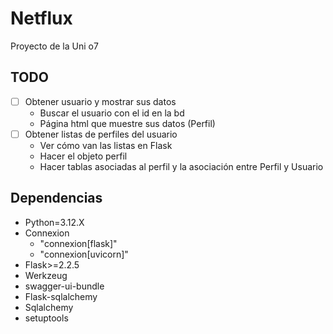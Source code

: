 # Netflux
Proyecto de la Uni o7

## TODO
- [ ] Obtener usuario y mostrar sus datos
    - Buscar el usuario con el id en la bd 
    - Página html que muestre sus datos (Perfil)
- [ ] Obtener listas de perfiles del usuario
    - Ver cómo van las listas en Flask
    - Hacer el objeto perfil
    - Hacer tablas asociadas al perfil y la asociación entre Perfil y Usuario

## Dependencias
- Python=3.12.X
- Connexion
  - "connexion[flask]"
  - "connexion[uvicorn]"
- Flask>=2.2.5
- Werkzeug
- swagger-ui-bundle
- Flask-sqlalchemy
- Sqlalchemy
- setuptools
